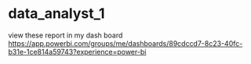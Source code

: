 # data_analyst_1
view these report  in my dash board
https://app.powerbi.com/groups/me/dashboards/89cdccd7-8c23-40fc-b31e-1ce814a59743?experience=power-bi
